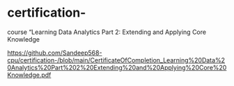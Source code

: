 # certification-
 course “Learning Data Analytics Part 2: Extending and Applying Core Knowledge


https://github.com/Sandeep568-cpu/certification-/blob/main/CertificateOfCompletion_Learning%20Data%20Analytics%20Part%202%20Extending%20and%20Applying%20Core%20Knowledge.pdf
